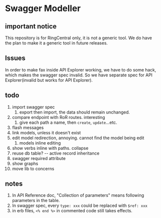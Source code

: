 # Swagger Modeller


## important notice

This repository is for RingCentral only, it is not a generic tool. We do have the plan to make it a generic tool in future releases.


## Issues

In order to make fax inside API Explorer working, we have to do some hack, which makes the swagger spec invalid. So we have separate spec for API Explorer(invalid but works for API Explorer).


## todo

1. import swagger spec
    1. export then import, the data should remain unchanged.
1. compare endpoint with RoR routes. interesting
    1. give each path a name, then `create`, `update`...etc.
1. flash messages
1. link models, unless it doesn't exist
1. edit model redirection, annoying. cannot find the model being edit
    1. models inline editing
1. show verbs inline with paths. collapse
1. reuse db table? -- active record inheritance
1. swagger required attribute
1. show graphs
1. move lib to concerns


## notes

1. In API Reference doc, "Collection of parameters" means following parameters in the table.
1. In swagger spec, every `type: xxx`  could be replaced with `$ref: xxx`
1. in erb files, `<% end %>` in commented code still takes effects.
